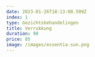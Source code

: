 ```yaml
---
date: 2023-01-26T18:13:00.599Z
index: 1
type: Gezichtsbehandelingen
title: Verrukkung
duration: 90
price: 85
image: /images/essentia-sun.png
---
```

